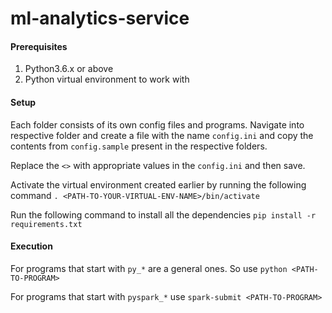 # ml-analytics-service

#### Prerequisites
1. Python3.6.x or above
1. Python virtual environment to work with

#### Setup

Each folder consists of its own config files and programs. Navigate into respective folder and create a file with the name `config.ini` and copy the contents from `config.sample` present in the respective folders.

Replace the `<>` with appropriate values in the `config.ini` and then save.

Activate the virtual environment created earlier by running the following command `. <PATH-TO-YOUR-VIRTUAL-ENV-NAME>/bin/activate`

Run the following command to install all the dependencies `pip install -r requirements.txt`

#### Execution

For programs that start with `py_*` are a general ones. So use `python <PATH-TO-PROGRAM>`

For programs that start with `pyspark_*` use `spark-submit <PATH-TO-PROGRAM>`